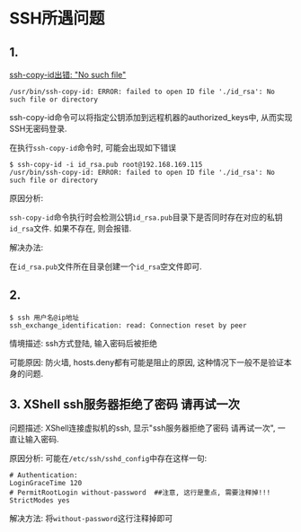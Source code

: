 # SSH所遇问题

## 1.

[ssh-copy-id出错: "No such file"](http://www.jianshu.com/p/848e982df6be)

```
/usr/bin/ssh-copy-id: ERROR: failed to open ID file './id_rsa': No such file or directory
```

ssh-copy-id命令可以将指定公钥添加到远程机器的authorized_keys中, 从而实现SSH无密码登录.

在执行`ssh-copy-id`命令时, 可能会出现如下错误

```
$ ssh-copy-id -i id_rsa.pub root@192.168.169.115
/usr/bin/ssh-copy-id: ERROR: failed to open ID file './id_rsa': No such file or directory
```

原因分析:

`ssh-copy-id`命令执行时会检测公钥`id_rsa.pub`目录下是否同时存在对应的私钥`id_rsa`文件. 如果不存在, 则会报错.

解决办法:

在`id_rsa.pub`文件所在目录创建一个`id_rsa`空文件即可.

## 2. 

```shell
$ ssh 用户名@ip地址
ssh_exchange_identification: read: Connection reset by peer
```

情境描述: ssh方式登陆, 输入密码后被拒绝

可能原因: 防火墙, hosts.deny都有可能是阻止的原因, 这种情况下一般不是验证本身的问题.

## 3. XShell ssh服务器拒绝了密码 请再试一次

问题描述: XShell连接虚拟机的ssh, 显示"ssh服务器拒绝了密码 请再试一次", 一直让输入密码.

原因分析: 可能在`/etc/ssh/sshd_config`中存在这样一句:

```
# Authentication:
LoginGraceTime 120
# PermitRootLogin without-password  ##注意, 这行是重点, 需要注释掉!!!
StrictModes yes
```

解决方法: 将`without-password`这行注释掉即可